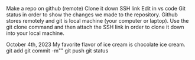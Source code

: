 Make a repo on github (remote)
Clone it down SSH link
Edit in vs code
Git status in order to show the changes we made to the repository. 
Github stores remotely
and git is local machine (your computer or laptop).
Use the git clone command and then attach the SSH link in order to clone it down into your local machine. 

October 4th, 2023
My favorite flavor of ice cream is chocolate ice cream. 
git add
git commit -m""
git push
git status
